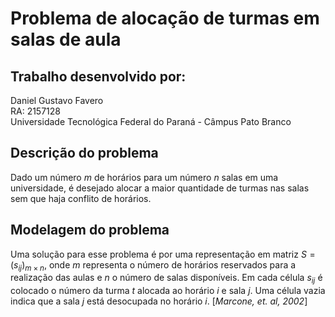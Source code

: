 # Problema de alocação de turmas em salas de aula

## Trabalho desenvolvido por:
Daniel Gustavo Favero <br>
RA: 2157128 <br>
Universidade Tecnológica Federal do Paraná - Câmpus Pato Branco

## Descrição do problema

Dado um número $m$ de horários para um número $n$ salas em uma universidade, é desejado alocar a maior quantidade de turmas nas salas sem que haja conflito de horários.

## Modelagem do problema

Uma solução para esse problema é por uma representação em matriz $S = (s_{ij})_{m\times n}$, onde $m$ representa o número de horários reservados para a realização das aulas e $n$ o número de salas disponíveis. Em cada célula $s_{ij}$ é colocado o número da turma $t$ alocada ao horário $i$ e sala $j$. Uma célula vazia indica que a sala $j$ está desocupada no horário $i$. [*Marcone, et. al, 2002*]